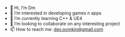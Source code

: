 - 👋 Hi, I’m Dm
- 👀 I’m interested in developing games n apps
- 🌱 I’m currently learning C++ & UE4
- 💞️ I’m looking to collaborate on any interesting project
- 📫 How to reach me: dev.oomkin@gmail.com

<!---
blvcksmith/blvcksmith is a ✨ special ✨ repository because its `README.md` (this file) appears on your GitHub profile.
You can click the Preview link to take a look at your changes.
--->
